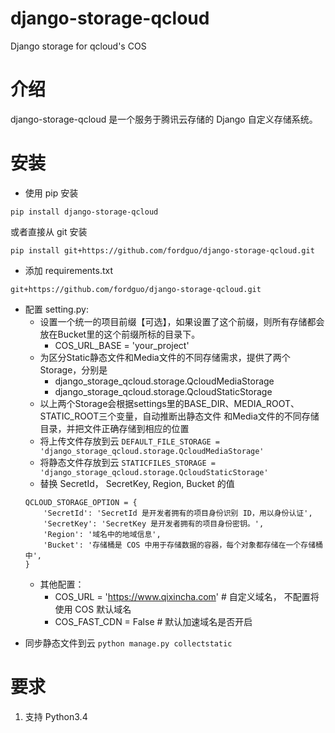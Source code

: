 # django-storage-qcloud

Django storage for qcloud's COS

# 介绍

django-storage-qcloud 是一个服务于腾讯云存储的 Django 自定义存储系统。

# 安装

- 使用 pip 安装

```
pip install django-storage-qcloud
```

或者直接从 git 安装

```
pip install git+https://github.com/fordguo/django-storage-qcloud.git
```

- 添加 requirements.txt

```
git+https://github.com/fordguo/django-storage-qcloud.git
```

- 配置 setting.py:
  - 设置一个统一的项目前缀【可选】，如果设置了这个前缀，则所有存储都会放在Bucket里的这个前缀所标的目录下。
    - COS_URL_BASE = 'your_project'
  - 为区分Static静态文件和Media文件的不同存储需求，提供了两个Storage，分别是
    - django_storage_qcloud.storage.QcloudMediaStorage
    - django_storage_qcloud.storage.QcloudStaticStorage
  - 以上两个Storage会根据settings里的BASE_DIR、MEDIA_ROOT、STATIC_ROOT三个变量，自动推断出静态文件
    和Media文件的不同存储目录，并把文件正确存储到相应的位置
  - 将上传文件存放到云
    `DEFAULT_FILE_STORAGE = 'django_storage_qcloud.storage.QcloudMediaStorage'`
  - 将静态文件存放到云
    `STATICFILES_STORAGE = 'django_storage_qcloud.storage.QcloudStaticStorage'`
  - 替换 SecretId， SecretKey, Region, Bucket 的值
  ```
  QCLOUD_STORAGE_OPTION = {
      'SecretId': 'SecretId 是开发者拥有的项目身份识别 ID，用以身份认证',
      'SecretKey': 'SecretKey 是开发者拥有的项目身份密钥。',
      'Region': '域名中的地域信息',
      'Bucket': '存储桶是 COS 中用于存储数据的容器，每个对象都存储在一个存储桶中',
  }
  ```
  - 其他配置：
    - COS_URL = 'https://www.qixincha.com' # 自定义域名， 不配置将使用 COS 默认域名
    - COS_FAST_CDN = False # 默认加速域名是否开启

* 同步静态文件到云
  `python manage.py collectstatic`

# 要求

1. 支持 Python3.4
